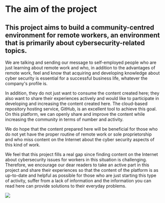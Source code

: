 # The aim of the project

## This project aims to build a community-centred environment for remote workers, an environment that is primarily about cybersecurity-related topics.

We are talking and sending our message to self-employed people who are just learning about remote work and who, in addition to the advantages of remote work, feel and know that acquiring and developing knowledge about cyber security is essential for a successful business life, whatever the company's profile is.

In addition, they do not just want to consume the content created here; they also want to share their experiences actively and would like to participate in developing and increasing the content created here.
The cloud-based repository hosting service, GitHub, is an excellent tool to achieve this goal. On this platform, we can openly share and improve the content while increasing the community in terms of number and activity.

We do hope that the content prepared here will be beneficial for those who do not yet have the proper routine of remote work or sole proprietorship and who miss content on the Internet about the cyber security aspects of this kind of work.

We feel that this project fills a real gap since finding content on the Internet about cybersecurity issues for workers in this situation is challenging. Therefore, we encourage our dear readers to take an active part in this project and share their experiences so that the content of the platform is as up-to-date and helpful as possible for those who are just starting this type of activity, suffer from a lack of information and the information you can read here can provide solutions to their everyday problems.

![](https://images.pexels.com/photos/60504/security-protection-anti-virus-software-60504.jpeg?auto=compress&cs=tinysrgb&w=600)
